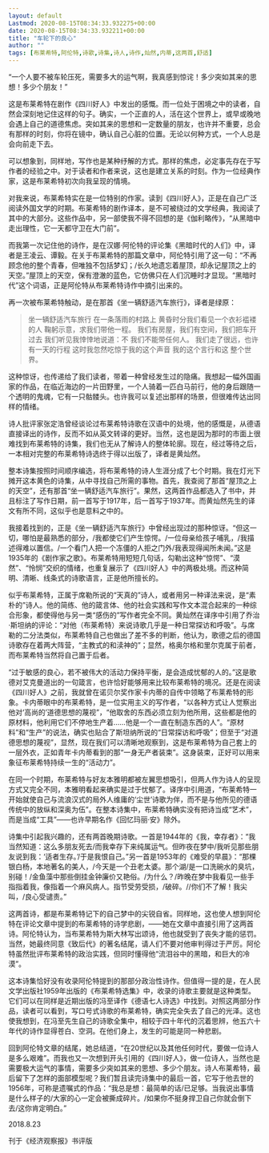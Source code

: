 ```yaml
---
layout: default
Lastmod: 2020-08-15T08:34:33.932275+00:00
date: 2020-08-15T08:34:33.932211+00:00
title: "车轮下的良心"
author: ""
tags: [布莱希特,阿伦特,诗歌,诗集,诗人,诗作,灿然,内蒂,这两首,舒适]
---
```


“一个人要不被车轮压死，需要多大的运气啊，我真感到惊诧！多少突如其来的思想！多少个朋友！”

这是布莱希特在剧作《四川好人》中发出的感慨。而一位处于困境之中的读者，自然会深刻地记住这样的句子。确实，一个正直的人，活在这个世界上，或早或晚地会遇上自己的道德焦虑。突如其来的思想和一定数量的朋友，也许并不重要，总会有那样的时刻，你将在镜中，确认自己心脏的位置。无论以何种方式，一个人总是会向前走下去。

可以想象到，同样地，写作也是某种纾解的方式。那样的焦虑，必定事先存在于写作者的经验之中。对于读者和作者来说，这也是建立关系的时刻。作为一位经典作家，这是布莱希特初次向我呈现的情境。

对我来说，布莱希特实在是一位特别的作家。读到《四川好人》，正是在自己广泛阅读外国文学的时期。布莱希特的剧作译本，是不可被绕过的文学经典，我阅读了其中的大部分。这些作品中，另一部使我不得不回想的是《伽利略传》，“从黑暗中走出理性，它一天都守卫在大门前”。

而我第一次记住他的诗作，是在汉娜·阿伦特的评论集《黑暗时代的人们》中，译者是王凌云、谭毅。在关于布莱希特的那篇文章中，阿伦特引用了这一句：“不再顾念他的整个青春，但唯独不包括梦幻；/长久地遗忘着屋顶，却永记屋顶之上的天空。”屋顶上的天空，保有澄澈的蓝色，它仿佛只在人们沉睡时才显现。“黑暗时代”这个词语，正是阿伦特从布莱希特诗作中摘引出来的。

再一次被布莱希特触动，是在那首《坐一辆舒适汽车旅行》，译者是绿原：

> 坐一辆舒适汽车旅行 在一条落雨的村路上 黄昏时分我们看见一个衣衫褴褛的人 鞠躬示意，求我们带他一程。 我们有房屋，我们有空间，我们把车开过去 我们听见我悻悻地说道：不 我们不能带任何人。 我们走了很远，也许有一天的行程 这时我忽然吃惊于我的这个声音 我的这个言行和这 整个世界。

这种惊讶，也传递给了我们读者，带着一种曾经发生过的隐痛。我想起一幅外国画家的作品，在临近海边的一片田野里，一个人骑着一匹白马前行，他的身后跟随一个透明的鬼魂，它有一只骷髅头。也许我可以复述出那样的场景，但很难传达出同样的情绪。

诗人批评家张定浩曾经谈论过布莱希特诗歌在汉语中的处境，他的感慨是，从德语直接译出的诗作，反而不如从英文转译的更好。当然，这也是因为那时的市面上很难找到布莱希特的诗集，我们也无从了解诗人的整体轮廓。现在，经过等待之后，一本相对完整的布莱希特诗选终于得以出版了，译者是黄灿然。

整本诗集按照时间顺序编选，将布莱希特的诗人生涯分成了七个时期。我在灯光下摊开这本黄色的诗集，从中寻找自己所需的事物。首先，我查阅了那首“屋顶之上的天空”，还有那首“坐一辆舒适汽车旅行”。果然，这两首作品都选入了书中，并且标注了写作日期，前一首写于1917年，后一首写于1937年。而黄灿然先生的译文有所不同，这似乎也是意料之中的。

我接着找到的，正是《坐一辆舒适汽车旅行》中曾经出现过的那种惊讶。“但这一切，哪怕是最熟悉的部分，/我都使它们产生惊愕。/一位母亲给孩子哺乳，/我描述得难以置信。/一个看门人把一个冻僵的人拒之门外/我表现得闻所未闻。”这是1935年的《剧作家之歌》。布莱希特用短短几句话，勾勒出这种“惊愕”、“漠然”、“怜悯”交织的情绪，也重复展示了《四川好人》中的两极处境。而这种简明、清晰、线条式的诗歌语言，正是他所擅长的。

似乎布莱希特，正属于席勒所说的“天真的”诗人，或者用另一种译法来说，是“素朴的”诗人。他的简练、他的箴言体、他的社会实践和写作文本混合起来的一种综合形象，都使得他与另一类“感伤的”写作者完全不同。黄灿然在译序中引用了乔治·斯坦纳的评论：“对他（布莱希特）来说诗歌几乎是一种日常探访和呼吸”。与席勒的二分法类似，布莱希特自己也做出了差不多的判断，他认为，歌德之后的德国诗歌存在着两大阵营，“主教式的和渎神的”；显然，格奥尔格和里尔克属于前者，而布莱希特当然将自己置于后者。

“过于敏感的良心，若不被伟大的活动力保持平衡，是会造成忧郁的人的。”这是歌德对艾克曼道出的一句箴言，也许恰好能够用来比较布莱希特的境况。还是在阅读《四川好人》之前，我就曾在诺贝尔奖作家卡内蒂的自传中领略了布莱希特的形象。卡内蒂眼中的布莱希特，是一位实用主义的写作者，“以各种方式让人觉察出他对‘高尚的’道德思想的蔑视”，“他取舍的东西必须立刻为他所用，这些都是他的原材料，他利用它们不停地生产着……他是一个一直在制造东西的人”。“原材料”和“生产”的说法，确实也贴合了斯坦纳所说的“日常探访和呼吸”；但至于“对道德思想的蔑视”，显然，现在我们可以清晰地观察到，这是布莱希特为自己套上的一层外衣，正如青年卡内蒂看到的那“一身无产者装束”。这身装束，正好可以用来象征布莱希特持续一生的“活动力”。

在同一个时期，布莱希特与好友本雅明都被左翼思想吸引，但两人作为诗人的呈现方式又完全不同，本雅明看起来确实是过于忧郁了。译序中引用道，“布莱希特一开始就使自己与流浪汉式的局外人维庸的‘尘世’诗歌为伴，而不是与他所见的德语传统中的放纵和深奥为伍”。在整本诗集中，布莱希特确实没有把诗当成“艺术”，而是当成“工具”——也许早期名作《回忆玛丽·安》除外。

诗集中引起我兴趣的，还有两首晚期诗歌。一首是1944年的《我，幸存者》：“我当然知道：这么多朋友死去/而我幸存下来纯属运气。但昨夜在梦中/我听见那些朋友说到我：‘适者生存。’/于是我恨自己。”另一首是1953年的《难受的早晨》：“那棵银白杨，本地著名的美人，/今天是一个丑老太婆。那个湖/是一口洗碗水的臭坑，别碰！/金鱼藻中那些倒挂金钟廉价又艳俗。/为什么？/昨晚在梦中我看见一些手指指着我，像指着一个麻风病人。指节受劳受损，/破碎。//你们不了解！我尖叫，/良心受谴责。”

这两首诗，都是布莱希特记下的自己梦中的尖锐自省。同样地，这也使人想到阿伦特在评论文章中提到的布莱希特的诗学悲剧，——她在文章中直接引用了这两首诗。阿伦特认为，当布莱希特为斯大林写出颂诗，他也就受到了丧失才能的惩罚。当然，她最终同意《致后代》的著名结尾，请人们不要对他审判得过于严厉。阿伦特虽然批评布莱希特的政治实践，但同时懂得他“流泪谷中的黑暗，和巨大的冷漠”。

这本诗集恰好没有收录阿伦特提到的那部分政治性诗作。但值得一提的是，在人民文学出版社1959年出版的《布莱希特选集》中，收录的诗歌主要就是这种类型。它们可以在同样是近期出版的冯至译作《德语七人诗选》中找到。对照这两部分作品，读者可以看到，写口号式诗歌的布莱希特，确实完全失去了自己的光泽。这也使我想到，在冯至先生自己的诗歌全集中，相较于四十年代的沉着思辨，他五六十年代的诗作显得苍白、空洞。在他们身上，发生的可能是同一种悲剧。

回到阿伦特文章的结尾，她总结道，“在20世纪以及其他任何时代，要做一位诗人是多么艰难”。而我也又一次想到开头引用的《四川好人》，做一位诗人，当然也是需要极大运气的事情，需要多少突如其来的思想、多少个朋友。诗人布莱希特，最后留下了怎样的面部模型呢？我们暂且读完诗集中的最后一首，它写于他去世的1956年，可称是遗嘱式的作品：“我总是想：最简单的话/已足够。当我说出事情是什么样子的/大家的心一定会被撕成碎片。/如果你不挺身捍卫自己你就会倒下去/这你肯定明白。”

2018.8.23

刊于《经济观察报》书评版

